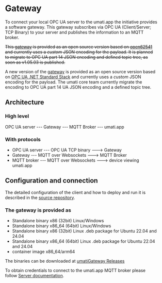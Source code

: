 # Gateway

To connect your local OPC UA server to the umati.app the initiative provides a software gateway.
This gateway subscribes via OPC UA (Client/Server; TCP Binary) to your server and publishes the information to an MQTT broker.

~~This [gateway](https://github.com/umati/Dashboard-OPCUA-Client) is provided as an open source version based on [open62541](https://open62541.org) and currently uses a _custom_ JSON encoding for the payload. It is planned to migrate to OPC UA part 14 JSON encoding and defined topic tree, as soon as v1.05.03 is published.~~

A new version of the [gateway](https://github.com/umati/umatiGateway) is provided as an open source version based on [OPC UA .NET Standard Stack](https://github.com/OPCFoundation/UA-.NETStandard) and currently uses a _custom_ JSON encoding for the payload. The umati core team currently migrate the encoding to OPC UA part 14 UA JSON encoding and a defined topic tree.

## Architecture

### High level

OPC UA server --- Gateway --- MQTT Broker --- umati.app

### With protocols

- OPC UA server --- OPC UA TCP binary ---> Gateway
- Gateway --- MQTT over Websockets ---> MQTT Broker
- MQTT broker --- MQTT over Websockets ---> device viewing umati.app

## Configuration and connection

The detailed configuration of the client and how to deploy and run it is described in the [source repository](https://github.com/umati/umatiGateway/blob/develop/docs/user/usage.md).

### The gateway is provided as

- Standalone binary x86 (32bit) Linux/Windows
- Standalone binary x86_64 (64bit) Linux/Windows
- Standalone binary x86 (32bit) Linux .deb package for Ubuntu 22.04 and 24.04
- Standalone binary x86_64 (64bit) Linux .deb package for Ubuntu 22.04 and 24.04
- container image x86_64/arm64

The binaries can be downloaded at [umatiGateway Releases](https://github.com/umati/umatiGateway/releases)

To obtain credentials to connect to the umati.app MQTT broker please follow [Server documentation](Server.md#connecting-an-opc-ua-server-to-umatiapp).
